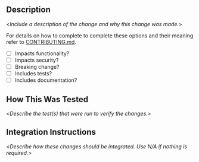 ## Description

<_Include a description of the change and why this change was made._>

For details on how to complete to complete these options and their meaning refer to [CONTRIBUTING.md](https://github.com/microsoft/mu/blob/HEAD/CONTRIBUTING.md).

- [ ] Impacts functionality?
- [ ] Impacts security?
- [ ] Breaking change?
- [ ] Includes tests?
- [ ] Includes documentation?

## How This Was Tested

<_Describe the test(s) that were run to verify the changes._>

## Integration Instructions

<_Describe how these changes should be integrated. Use N/A if nothing is required._>
